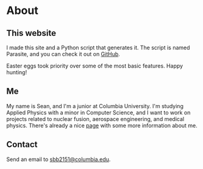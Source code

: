 About
=====

This website
------------

I made this site and a Python script that generates it. The script is named Parasite, and you can check it out on [GitHub](https://github.com/sballin/sballin.github.io).

Easter eggs took priority over some of the most basic features. Happy hunting!

Me
---

My name is Sean, and I'm a junior at Columbia University. I'm studying Applied Physics with a minor in Computer Science, and I want to work on projects related to nuclear fusion, aerospace engineering, and medical physics. There's already a nice [page](http://engineering.columbia.edu/sean-ballinger) with some more information about me.

Contact
-------

Send an email to [sbb2151@columbia.edu](mailto:sbb2151+s@columbia.edu).
